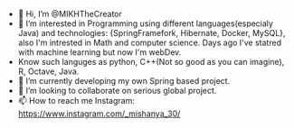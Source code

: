 - 👋 Hi, I’m @MIKHTheCreator
- 👀 I’m interested in Programming using different languages(especialy Java) and technologies: {SpringFramefork, Hibernate, Docker, MySQL}, also I'm intrested in Math and computer science. Days ago I've statred with machine learning but now I'm webDev.
- Know such languges as python, C++(Not so good as you can imagine), R, Octave, Java.
- 🌱 I’m currently developing my own Spring based project.
- 💞️ I’m looking to collaborate on serious global project.
- 📫 How to reach me Instagram: https://www.instagram.com/_mishanya_30/

<!---
MIKHTheCreator/MIKHTheCreator is a ✨ special ✨ repository because its `README.md` (this file) appears on your GitHub profile.
You can click the Preview link to take a look at your changes.
--->
